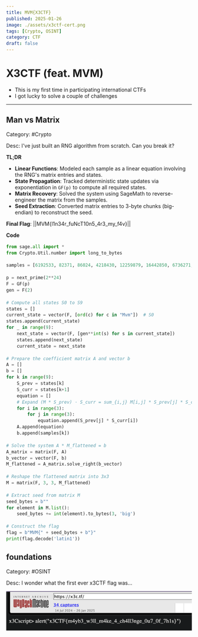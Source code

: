```yaml
---
title: MVM{X3CTF}
published: 2025-01-26
image: ./assets/x3ctf-cert.png
tags: [Crypto, OSINT]
category: CTF
draft: false
---
```


# X3CTF (feat. MVM)

- This is my first time in participating international CTFs
- I got lucky to solve a couple of challenges

---

## Man vs Matrix

Category: #Crypto

Desc: I've just built an RNG algorithm from scratch. Can you break it?

**TL;DR**

- **Linear Functions**: Modeled each sample as a linear equation involving the RNG's matrix entries and states.
- **State Propagation**: Tracked deterministic state updates via exponentiation in `GF(p)` to compute all required states.
- **Matrix Recovery**: Solved the system using SageMath to reverse-engineer the matrix from the samples.
- **Seed Extraction**: Converted matrix entries to 3-byte chunks (big-endian) to reconstruct the seed.

**Final Flag**: ||MVM{l1n34r_fuNcT10n5_4r3_my_f4v}||

**Code**

```python
from sage.all import *
from Crypto.Util.number import long_to_bytes

samples = [6192533, 82371, 86024, 4218430, 12259879, 16442850, 6736271, 7418630, 15483781]

p = next_prime(2**24)
F = GF(p)
gen = F(2)

# Compute all states S0 to S9
states = []
current_state = vector(F, [ord(c) for c in "Mvm"])  # S0
states.append(current_state)
for _ in range(9):
    next_state = vector(F, [gen**int(s) for s in current_state])
    states.append(next_state)
    current_state = next_state

# Prepare the coefficient matrix A and vector b
A = []
b = []
for k in range(9):
    S_prev = states[k]
    S_curr = states[k+1]
    equation = []
    # Expand (M * S_prev) ⋅ S_curr = sum_{i,j} M[i,j] * S_prev[j] * S_curr[i]
    for i in range(3):
        for j in range(3):
            equation.append(S_prev[j] * S_curr[i])
    A.append(equation)
    b.append(samples[k])

# Solve the system A * M_flattened = b
A_matrix = matrix(F, A)
b_vector = vector(F, b)
M_flattened = A_matrix.solve_right(b_vector)

# Reshape the flattened matrix into 3x3
M = matrix(F, 3, 3, M_flattened)

# Extract seed from matrix M
seed_bytes = b""
for element in M.list():
    seed_bytes += int(element).to_bytes(3, 'big')

# Construct the flag
flag = b"MVM{" + seed_bytes + b"}"
print(flag.decode('latin1'))
```

## foundations

Category: #OSINT

Desc: I wonder what the first ever x3CTF flag was...


![](./assets/wayback.png)
